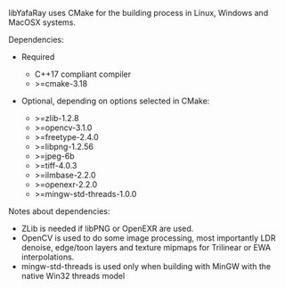 libYafaRay uses CMake for the building process in Linux, Windows and MacOSX systems.

Dependencies:
  * Required
    * C++17 compliant compiler
    * \>=cmake-3.18

  * Optional, depending on options selected in CMake:
    * \>=zlib-1.2.8
    * \>=opencv-3.1.0
    * \>=freetype-2.4.0
    * \>=libpng-1.2.56
    * \>=jpeg-6b
    * \>=tiff-4.0.3
    * \>=ilmbase-2.2.0
    * \>=openexr-2.2.0
    * \>=mingw-std-threads-1.0.0

Notes about dependencies:
 * ZLib is needed if libPNG or OpenEXR are used.
 * OpenCV is used to do some image processing, most importantly LDR denoise, edge/toon layers and texture mipmaps for Trilinear or EWA interpolations.
 * mingw-std-threads is used only when building with MinGW with the native Win32 threads model
